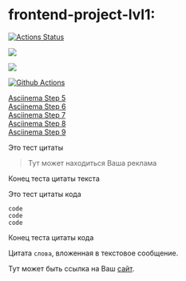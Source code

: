 # frontend-project-lvl1:

[![Actions Status](https://github.com/Emden-dotcom/frontend-project-lvl1/workflows/hexlet-check/badge.svg)](https://github.com/Emden-dotcom/frontend-project-lvl1/actions)


<a href="https://codeclimate.com/github/codeclimate/codeclimate/maintainability"><img src="https://api.codeclimate.com/v1/badges/a99a88d28ad37a79dbf6/maintainability" /></a>


<a href="https://codeclimate.com/github/Emden-dotcom/frontend-project-lvl1/test_coverage"><img src="https://api.codeclimate.com/v1/badges/3b486391fe48f18c1afd/test_coverage" /></a>


[![Github Actions](https://github.com/Emden-dotcom/frontend-project-lvl1/workflows/Github_Actions/badge.svg)](https://github.com/Emden-dotcom/frontend-project-lvl1/actions)



<a href="https://asciinema.org/a/5mKylj5tWrDEOjZBKme8u0qHV">Asciinema Step 5</a>\
<a href="https://asciinema.org/a/1aG7rYmDn2rBtFHCbiyMjkJl9">Asciinema Step 6</a>\
<a href="https://asciinema.org/a/hQ49q1rWmykXMALcSudMJMjF7">Asciinema Step 7</a>\
<a href="https://asciinema.org/a/MbEwQXsdqYCK7qC5xVbu2jgF1">Asciinema Step 8</a>\
<a href="https://asciinema.org/a/cn9cpyuyCnU2eYilu4KMxHWKk">Asciinema Step 9</a>

Это тест цитаты
> Тут может находиться Ваша реклама

Конец теста цитаты текста

Это тест цитаты кода
```
code
code 
code
```
Конец теста цитаты кода


Цитата `слова`, вложенная в текстовое сообщение.

Тут может быть ссылка на Ваш [сайт](www.seznam.cz).